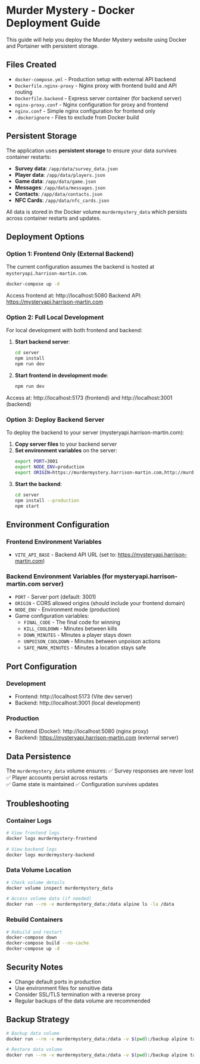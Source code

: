 # Murder Mystery - Docker Deployment Guide

This guide will help you deploy the Murder Mystery website using Docker and Portainer with persistent storage.

## Files Created

- `docker-compose.yml` - Production setup with external API backend
- `Dockerfile.nginx-proxy` - Nginx proxy with frontend build and API routing
- `Dockerfile.backend` - Express server container (for backend server)
- `nginx-proxy.conf` - Nginx configuration for proxy and frontend
- `nginx.conf` - Simple nginx configuration for frontend only
- `.dockerignore` - Files to exclude from Docker build

## Persistent Storage

The application uses **persistent storage** to ensure your data survives container restarts:

- **Survey data**: `/app/data/survey_data.json`
- **Player data**: `/app/data/players.json`
- **Game data**: `/app/data/game.json`
- **Messages**: `/app/data/messages.json`
- **Contacts**: `/app/data/contacts.json`
- **NFC Cards**: `/app/data/nfc_cards.json`

All data is stored in the Docker volume `murdermystery_data` which persists across container restarts and updates.

## Deployment Options

### Option 1: Frontend Only (External Backend)
The current configuration assumes the backend is hosted at `mysteryapi.harrison-martin.com`.

```bash
docker-compose up -d
```
Access frontend at: http://localhost:5080
Backend API: https://mysteryapi.harrison-martin.com

### Option 2: Full Local Development
For local development with both frontend and backend:

1. **Start backend server**:
   ```bash
   cd server
   npm install
   npm run dev
   ```

2. **Start frontend in development mode**:
   ```bash
   npm run dev
   ```

Access at: http://localhost:5173 (frontend) and http://localhost:3001 (backend)

### Option 3: Deploy Backend Server
To deploy the backend to your server (mysteryapi.harrison-martin.com):

1. **Copy server files** to your backend server
2. **Set environment variables** on the server:
   ```bash
   export PORT=3001
   export NODE_ENV=production
   export ORIGIN=https://murdermystery.harrison-martin.com,http://murdermystery.harrison-martin.com
   ```
3. **Start the backend**:
   ```bash
   cd server
   npm install --production
   npm start
   ```

## Environment Configuration

### Frontend Environment Variables
- `VITE_API_BASE` - Backend API URL (set to: https://mysteryapi.harrison-martin.com)

### Backend Environment Variables (for mysteryapi.harrison-martin.com server)
- `PORT` - Server port (default: 3001)
- `ORIGIN` - CORS allowed origins (should include your frontend domain)
- `NODE_ENV` - Environment mode (production)
- Game configuration variables:
  - `FINAL_CODE` - The final code for winning
  - `KILL_COOLDOWN` - Minutes between kills
  - `DOWN_MINUTES` - Minutes a player stays down
  - `UNPOISON_COOLDOWN` - Minutes between unpoison actions
  - `SAFE_MARK_MINUTES` - Minutes a location stays safe

## Port Configuration

### Development
- Frontend: http://localhost:5173 (Vite dev server)
- Backend: http://localhost:3001 (local development)

### Production
- Frontend (Docker): http://localhost:5080 (nginx proxy)
- Backend: https://mysteryapi.harrison-martin.com (external server)

## Data Persistence

The `murdermystery_data` volume ensures:
✅ Survey responses are never lost
✅ Player accounts persist across restarts  
✅ Game state is maintained
✅ Configuration survives updates

## Troubleshooting

### Container Logs
```bash
# View frontend logs
docker logs murdermystery-frontend

# View backend logs  
docker logs murdermystery-backend
```

### Data Volume Location
```bash
# Check volume details
docker volume inspect murdermystery_data

# Access volume data (if needed)
docker run --rm -v murdermystery_data:/data alpine ls -la /data
```

### Rebuild Containers
```bash
# Rebuild and restart
docker-compose down
docker-compose build --no-cache
docker-compose up -d
```

## Security Notes

- Change default ports in production
- Use environment files for sensitive data
- Consider SSL/TLS termination with a reverse proxy
- Regular backups of the data volume are recommended

## Backup Strategy

```bash
# Backup data volume
docker run --rm -v murdermystery_data:/data -v $(pwd):/backup alpine tar czf /backup/murdermystery-backup.tar.gz /data

# Restore data volume
docker run --rm -v murdermystery_data:/data -v $(pwd):/backup alpine tar xzf /backup/murdermystery-backup.tar.gz -C /
```